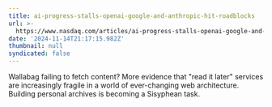 ```yaml
---
title: ai-progress-stalls-openai-google-and-anthropic-hit-roadblocks
url: >-
  https://www.nasdaq.com/articles/ai-progress-stalls-openai-google-and-anthropic-hit-roadblocks
date: '2024-11-14T21:17:15.982Z'
thumbnail: null
syndicated: false
---
```

Wallabag failing to fetch content?  More evidence that "read it later" services are increasingly fragile in a world of ever-changing web architecture.  Building personal archives is becoming a Sisyphean task.
